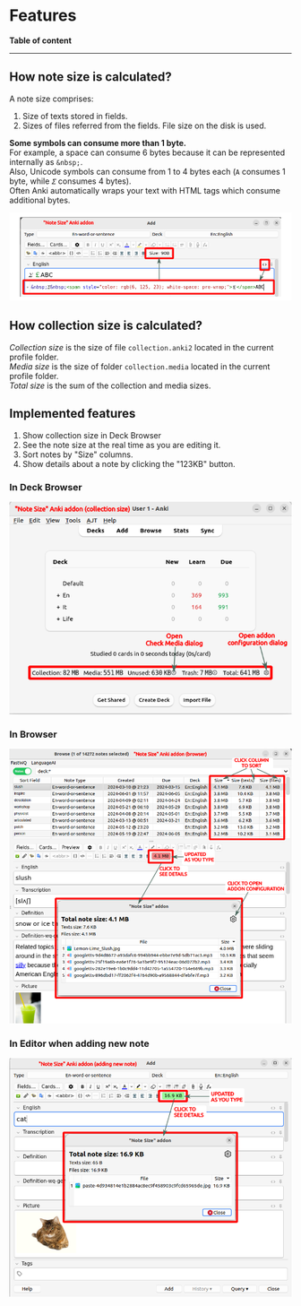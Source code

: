 # Features

**Table of content**

<!--TOC-->

---

## How note size is calculated?

A note size comprises:

1. Size of texts stored in fields.
2. Sizes of files referred from the fields. File size on the disk is used.

**Some symbols can consume more than 1 byte.**  
For example, a space can consume 6 bytes because it can be represented internally as `&nbsp;`.  
Also, Unicode symbols can consume from 1 to 4 bytes each (`A` consumes 1 byte, while `𝛴` consumes 4 bytes).  
Often Anki automatically wraps your text with HTML tags which consume additional bytes.

![](https://raw.githubusercontent.com/Aleks-Ya/note-size-anki-addon/main/docs/images/calculate-note-size.png)

## How collection size is calculated?

_Collection size_ is the size of file `collection.anki2` located in the current profile folder.  
_Media size_ is the size of folder `collection.media` located in the current profile folder.  
_Total size_ is the sum of the collection and media sizes.

## Implemented features

1. Show collection size in Deck Browser
2. See the note size at the real time as you are editing it.
3. Sort notes by "Size" columns.
4. Show details about a note by clicking the "123KB" button.

### In Deck Browser

![](https://raw.githubusercontent.com/Aleks-Ya/note-size-anki-addon/main/docs/images/collection-size.png)

### In Browser

![](https://raw.githubusercontent.com/Aleks-Ya/note-size-anki-addon/main/docs/images/edit-note.png)

### In Editor when adding new note

![](https://raw.githubusercontent.com/Aleks-Ya/note-size-anki-addon/main/docs/images/add-note.png)
